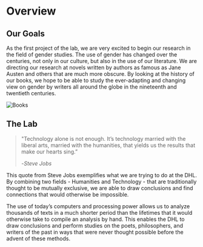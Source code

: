 # Overview

## Our Goals

As the first project of the lab, we are very excited to begin our research in the 
field of gender studies. The use of gender has changed over the centuries, not only in our 
culture, but also in the use of our literature.  We are directing our research at novels written 
by authors as famous as Jane Austen and others that are much more obscure. By looking at the history
of our books, we hope to be able to study the ever-adapting and changing view on gender by writers
all around the globe in the nineteenth and twentieth centuries.

![Books](http://ichef.bbci.co.uk/wwfeatures/wm/live/1280_640/images/live/p0/2v/dp/p02vdpfn.jpg 
"Books")


## The Lab

>"Technology alone is not enough. It’s technology married with the liberal arts, married with the 
>humanities, that yields us the results that make our hearts sing.” 
>
>-*Steve Jobs*

This quote from Steve Jobs exemplifies what we are trying to do at the DHL. By 
combining two fields - Humanities and Technology - that are traditionally thought to be mutually 
exclusive, we are able to draw conclusions and find connections that would otherwise be impossible.

The use of today’s computers and processing power allows us to analyze thousands of texts in a 
much shorter period than the lifetimes that it would otherwise take to compile an analysis
by hand. This enables the DHL to draw conclusions and perform studies on the poets,
philosophers, and writers of the past in ways that were never thought possible before the advent 
of these methods.
